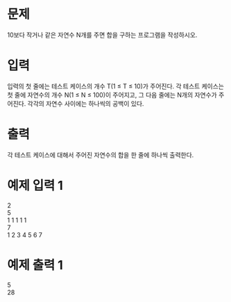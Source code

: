# 문제
10보다 작거나 같은 자연수 N개를 주면 합을 구하는 프로그램을 작성하시오.

# 입력
입력의 첫 줄에는 테스트 케이스의 개수 T(1 ≤ T ≤ 10)가 주어진다. 각 테스트 케이스는 첫 줄에 자연수의 개수 N(1 ≤ N ≤ 100)이 주어지고, 그 다음 줄에는 N개의 자연수가 주어진다. 각각의 자연수 사이에는 하나씩의 공백이 있다.

# 출력
각 테스트 케이스에 대해서 주어진 자연수의 합을 한 줄에 하나씩 출력한다.

# 예제 입력 1 
2  
5  
1 1 1 1 1  
7  
1 2 3 4 5 6 7  
# 예제 출력 1 
5  
28  
